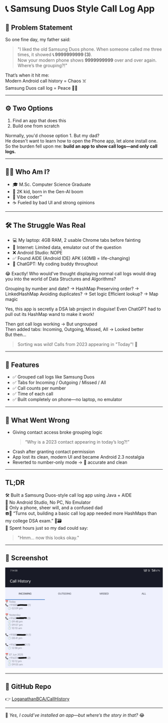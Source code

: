# 📞 Samsung Duos Style Call Log App

## 🤔 Problem Statement

So one fine day, my father said:  
> "I liked the old Samsung Duos phone. When someone called me three times, it showed **📞 9999999999 (3)**.  
> Now your modern phone shows **9999999999** over and over again. Where’s the grouping?!"

That’s when it hit me:  
Modern Android call history = Chaos ☠️  
Samsung Duos call log = Peace 🧘‍♂️

---

## ⚙️ Two Options

1. Find an app that does this  
2. Build one from scratch  

Normally, you'd choose option 1. But my dad?  
He doesn't want to learn how to open the Phone app, let alone install one.  
So the burden fell upon me: **build an app to show call logs—and only call logs.**

---

## 🙋‍♂️ Who Am I?

- 🎓 M.Sc. Computer Science Graduate  
- 🧠 2K kid, born in the Gen-AI boom  
- 🎯 Vibe coder™  
- ☕ Fueled by bad UI and strong opinions

---

## 🛠️ The Struggle Was Real

- 💻 My laptop: 4GB RAM, 2 usable Chrome tabs before fainting  
- 📴 Internet: Limited data, emulator out of the question  
- ❌ Android Studio: NOPE  
- ✅ Found AIDE (Android IDE) APK (40MB = life-changing)  
- 🤝 ChatGPT: My coding buddy throughout

😂 Exactly! Who would've thought displaying normal call logs would drag you into the world of Data Structures and Algorithms?

Grouping by number and date? → HashMap
Preserving order? → LinkedHashMap
Avoiding duplicates? → Set logic
Efficient lookup? → Map magic

Yes, this app is secretly a DSA lab project in disguise! Even ChatGPT had to pull out its HashMap wand to make it work!

Then got call logs working → But ungrouped  
Then added tabs: Incoming, Outgoing, Missed, All → Looked better  
But then…  
> Sorting was wild! Calls from 2023 appearing in "Today"! 😤

---

## 🎉 Features

- ✅ Grouped call logs like Samsung Duos
- ✅ Tabs for Incoming / Outgoing / Missed / All
- ✅ Call counts per number
- ✅ Time of each call
- ✅ Built completely on phone—no laptop, no emulator

---

## 🐛 What Went Wrong

- Giving contact access broke grouping logic  
  > “Why is a 2023 contact appearing in today’s log?!”  
- Crash after granting contact permission  
- App lost its clean, modern UI and became Android 2.3 nostalgia  
- Reverted to number-only mode → 💯 accurate and clean

---

## TL;DR

🛠️ Built a Samsung Duos-style call log app using Java + AIDE  
📵 No Android Studio, No PC, No Emulator  
📱 Only a phone, sheer will, and a confused dad  
☎️📇 “Turns out, building a basic call log app needed more HashMaps than my college DSA exam.” 🤯🗃️  
🤣 Spent hours just so my dad could say:  
> "Hmm… now this looks okay."

---

## 📸 Screenshot

![screenshot](https://github.com/LoganathanBCA/CallHistory/blob/main/call%20history%20app%20screenshot.jpg?raw=true)

---

## 🔗 GitHub Repo

👉 [LoganathanBCA/CallHistory](https://github.com/LoganathanBCA/CallHistory)

---

📝 _Yes, I could’ve installed an app—but where’s the story in that?_ 😂
